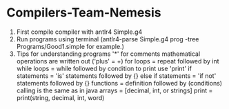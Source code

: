 # Compilers-Team-Nemesis

1. First compile compiler with antlr4 Simple.g4
2. Run programs using terminal (antlr4-parse Simple.g4 prog -tree Programs/Good1.simple for example.)
3. Tips for understanding programs
  '*' for comments
  mathematical operations are written out ('plus' = +)
  for loops = repeat followed by int
  while loops = while followed by condition
  to print use 'print'
  if statements = 'is' statements followed by {}
  else if statements = 'if not' statements followed by {}
  functions = definition followed by (conditions)
  calling is the same as in java
  arrays = [decimal, int, or strings]
  print = print(string, decimal, int, word)
